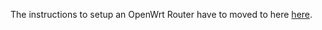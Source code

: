 The instructions to setup an OpenWrt Router have to moved to here [here](RTL-SDR-on-OpenWrt-Router).